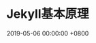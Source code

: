 ---
layout: post
title:  Jekyll基本原理
date:   2019-05-06 00:00:00 +0800
categories: Jekyll的基本原理与使用介绍
tag: Jekyll
---